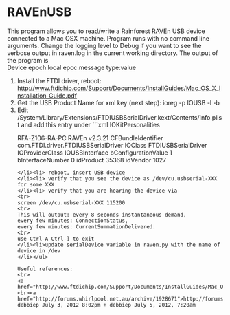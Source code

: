 RAVEnUSB
========
This program allows you to read/write a Rainforest RAVEn USB device connected
to a Mac OSX machine.  Program runs with no command line arguments. Change the
logging level to Debug if you want to see the verbose output in raven.log in
the current working directory.  The output of the program is
<br>Device epoch:local epoc:message type:value
<br>

<ol><li>Install the FTDI driver, reboot:
<a
href="http://www.ftdichip.com/Support/Documents/InstallGuides/Mac_OS_X_Installation_Guide.pdf">http://www.ftdichip.com/Support/Documents/InstallGuides/Mac_OS_X_Installation_Guide.pdf</a>
</li><li>Get the USB Product Name for xml key (next step): ioreg -p IOUSB -l -b
</li><li> Edit
/System/Library/Extensions/FTDIUSBSerialDriver.kext/Contents/Info.plist
and add this entry under 
```xml
<key>IOKitPersonalities</key>

<key>RFA-Z106-RA-PC RAVEn v2.3.21</key>
<dict>
      <key>CFBundleIdentifier</key>
      <string>com.FTDI.driver.FTDIUSBSerialDriver</string>
      <key>IOClass</key>
      <string>FTDIUSBSerialDriver</string>
      <key>IOProviderClass</key>
      <string>IOUSBInterface</string>
      <key>bConfigurationValue</key>
      <integer>1</integer>
      <key>bInterfaceNumber</key>
      <integer>0</integer>
      <key>idProduct</key>
      <integer>35368</integer>
      <key>idVendor</key>
      <integer>1027</integer>
</dict>
```
</li><li> reboot, insert USB device
</li><li> verify that you see the device as /dev/cu.usbserial-XXX 
for some XXX
</li><li> verify that you are hearing the device via 
<br>
screen /dev/cu.usbserial-XXX 115200
<br>
This will output: every 8 seconds instantaneous demand, 
every few minutes: ConnectionStatus, 
every few minutes: CurrentSummationDelivered.
<br>
use Ctrl-A Ctrl-] to exit
</li><li>update serialDevice variable in raven.py with the name of device in /dev
</li></ul>

Useful references:
<br>
<a
href="http://www.ftdichip.com/Support/Documents/InstallGuides/Mac_OS_X_Installation_Guide.pdf">http://www.ftdichip.com/Support/Documents/InstallGuides/Mac_OS_X_Installation_Guide.pdf</a>
<br><a
href="http://forums.whirlpool.net.au/archive/1928671">http://forums.whirlpool.net.au/archive/1928671</a>
debbiep July 3, 2012 8:02pm + debbiep July 5, 2012, 7:20am


